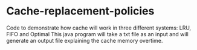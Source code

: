 # Cache-replacement-policies
Code to demonstrate how cache will work in three different systems: LRU, FIFO and Optimal
This java program will take a txt file as an input and will generate an output file explaining the cache memory overtime.

